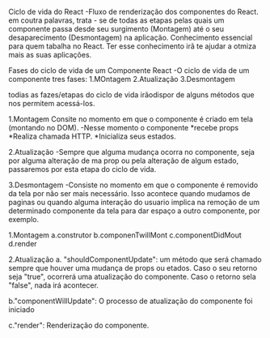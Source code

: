 Ciclo de vida do React
-Fluxo de renderização dos componentes do React. em coutra palavras, trata - se de todas as etapas pelas quais um componente passa desde seu surgimento (Montagem) até o seu desaparecimento (Desmontagem) na aplicação.
Conhecimento essencial para quem tabalha no React. Ter esse conhecimento irã te ajudar a otmiza mais as suas aplicações.

Fases do ciclo de vida de um Componente React
-O ciclo de vida de um componente tres fases:
1.MOntagem
2.Atualização
3.Desmontagem

todias as fazes/etapas do ciclo de vida irãodispor de alguns métodos que nos permitem acessá-los.

1.Montagem
Consite no momento em que o componente é criado em tela (montando no DOM).
-Nesse momento o componente
*recebe props
*Realiza chamada HTTP.
\*Inicializa seus estados.

2.Atualização
-Sempre que alguma mudança ocorra no componente, seja por alguma alteração de ma prop ou pela alteração de algum estado, passaremos por esta etapa do ciclo de vida.

3.Desmontagem
-Consiste no momento em que o componente é removido da tela por não ser mais necessário. Isso acontece quando mudamos de paginas ou quando alguma interação do usuario implica na remoção de um determinado componente da tela para dar espaço a outro componente, por exemplo.

<!--? Metodos do Ciclo de Vida -->

1.Montagem
a.construtor
b.componenTwillMont
c.componentDidMout
d.render

2.Atualização
a. "shouldComponentUpdate": um método que será chamado sempre que houver uma mudança de props ou etados. Caso o seu retorno seja "true", ocorrerá uma atualização do componente. Caso o retorno sela "false", nada irá acontecer.

b."componentWillUpdate": O processo de atualização do componente foi iniciado

c."render": Renderização do componente.
